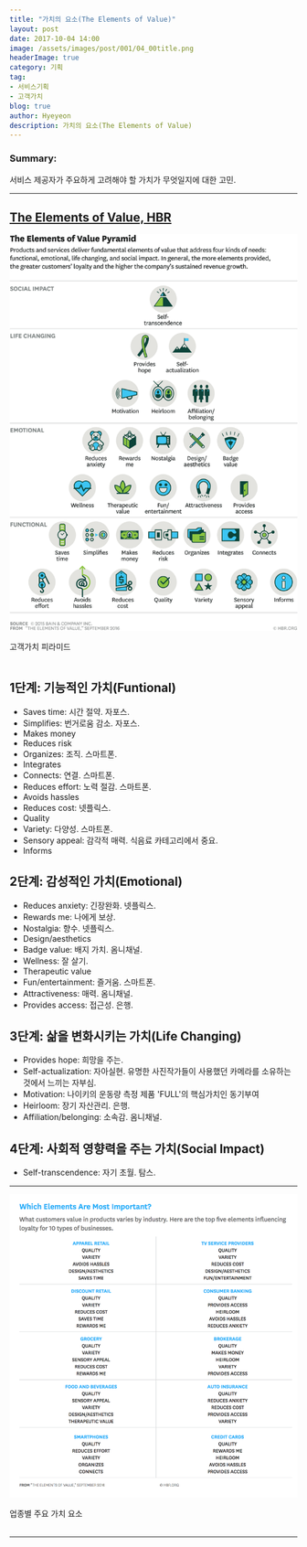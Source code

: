 ```yaml
---
title: "가치의 요소(The Elements of Value)"
layout: post
date: 2017-10-04 14:00
image: /assets/images/post/001/04_00title.png
headerImage: true
category: 기획
tag:
- 서비스기획
- 고객가치
blog: true
author: Hyeyeon
description: 가치의 요소(The Elements of Value)
---
```


### Summary:

서비스 제공자가 주요하게 고려해야 할 가치가 무엇일지에 대한 고민.

---
## [The Elements of Value, HBR](https://hbr.org/2016/09/the-elements-of-value)

![pic1](/assets/images/post/002/180_01.png)

<figcaption class="caption">고객가치 피라미드</figcaption>

<br>

## 1단계: 기능적인 가치(Funtional)

- Saves time: 시간 절약. 자포스.
- Simplifies: 번거로움 감소. 자포스.
- Makes money
- Reduces risk
- Organizes: 조직. 스마트폰.
- Integrates
- Connects: 연결. 스마트폰.
- Reduces effort: 노력 절감. 스마트폰.
- Avoids hassles
- Reduces cost: 넷플릭스.
- Quality
- Variety: 다양성. 스마트폰.
- Sensory appeal: 감각적 매력. 식음료 카테고리에서 중요.
- Informs

## 2단계: 감성적인 가치(Emotional)

- Reduces anxiety: 긴장완화. 넷플릭스.
- Rewards me: 나에게 보상.
- Nostalgia: 향수. 넷플릭스.
- Design/aesthetics
- Badge value: 배지 가치. 옴니채널.
- Wellness: 잘 살기.
- Therapeutic value
- Fun/entertainment: 즐거움. 스마트폰.
- Attractiveness: 매력. 옴니채널.
- Provides access: 접근성. 은행.

## 3단계: 삶을 변화시키는 가치(Life Changing)

- Provides hope: 희망을 주는.
- Self-actualization: 자아실현. 유명한 사진작가들이 사용했던 카메라를 소유하는 것에서 느끼는 자부심.
- Motivation: 나이키의 운동량 측정 제품 'FULL'의 핵심가치인 동기부여
- Heirloom: 장기 자산관리. 은행.
- Affiliation/belonging: 소속감. 옴니채널.

## 4단계: 사회적 영향력을 주는 가치(Social Impact)

- Self-transcendence: 자기 초월. 탐스.

---

![pic2](/assets/images/post/002/180_02.png)
<figcaption class="caption">업종별 주요 가치 요소</figcaption>
<br>

---
